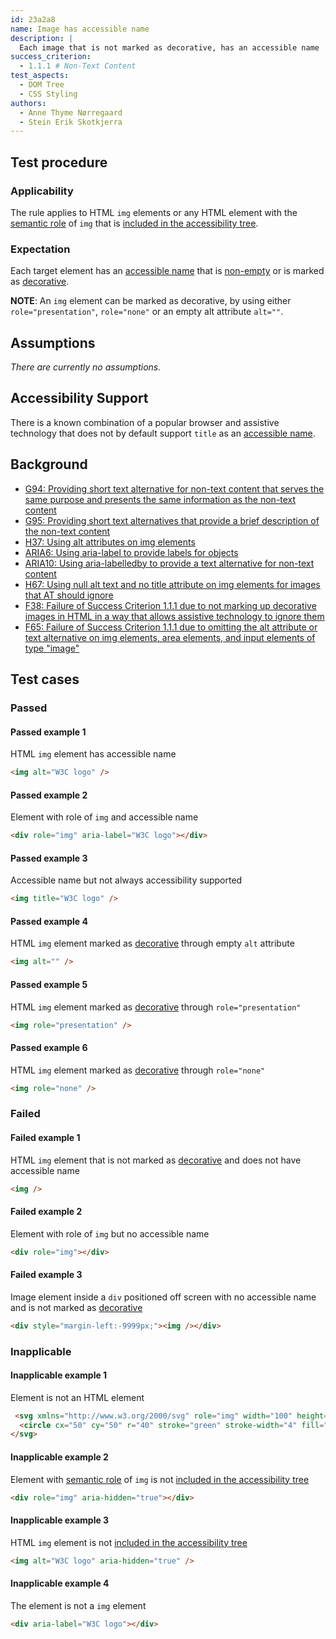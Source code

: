 ```yaml
---
id: 23a2a8
name: Image has accessible name
description: |
  Each image that is not marked as decorative, has an accessible name
success_criterion:
  - 1.1.1 # Non-Text Content
test_aspects:
  - DOM Tree
  - CSS Styling
authors:
  - Anne Thyme Nørregaard
  - Stein Erik Skotkjerra
---
```


## Test procedure

### Applicability

The rule applies to HTML `img` elements or any HTML element with the [semantic role](#semantic-role) of `img` that is [included in the accessibility tree](#included-in-the-accessibility-tree).

### Expectation

Each target element has an [accessible name](#accessible-name) that is [non-empty](#non-empty) or is marked as [decorative](#decorative).

**NOTE**: An `img` element can be marked as decorative, by using either `role="presentation"`, `role="none"` or an empty alt attribute `alt=""`.

## Assumptions

_There are currently no assumptions._

## Accessibility Support

There is a known combination of a popular browser and assistive technology that does not by default support `title` as an [accessible name](#accessible-name).

## Background

- [G94: Providing short text alternative for non-text content that serves the same purpose and presents the same information as the non-text content](https://www.w3.org/TR/2016/NOTE-WCAG20-TECHS-20161007/G94)
- [G95: Providing short text alternatives that provide a brief description of the non-text content](https://www.w3.org/TR/2016/NOTE-WCAG20-TECHS-20161007/G95)
- [H37: Using alt attributes on img elements](https://www.w3.org/TR/2016/NOTE-WCAG20-TECHS-20161007/H37)
- [ARIA6: Using aria-label to provide labels for objects](https://www.w3.org/TR/2016/NOTE-WCAG20-TECHS-20161007/ARIA6)
- [ARIA10: Using aria-labelledby to provide a text alternative for non-text content](https://www.w3.org/TR/2016/NOTE-WCAG20-TECHS-20161007/ARIA10)
- [H67: Using null alt text and no title attribute on img elements for images that AT should ignore](https://www.w3.org/TR/2016/NOTE-WCAG20-TECHS-20161007/H67)
- [F38: Failure of Success Criterion 1.1.1 due to not marking up decorative images in HTML in a way that allows assistive technology to ignore them](https://www.w3.org/TR/2016/NOTE-WCAG20-TECHS-20161007/F38)
- [F65: Failure of Success Criterion 1.1.1 due to omitting the alt attribute or text alternative on img elements, area elements, and input elements of type "image"](https://www.w3.org/TR/2016/NOTE-WCAG20-TECHS-20161007/F65)

## Test cases

### Passed

#### Passed example 1

HTML `img` element has accessible name

```html
<img alt="W3C logo" />
```

#### Passed example 2

Element with role of `img` and accessible name

```html
<div role="img" aria-label="W3C logo"></div>
```

#### Passed example 3

Accessible name but not always accessibility supported

```html
<img title="W3C logo" />
```

#### Passed example 4

HTML `img` element marked as [decorative](#decorative) through empty `alt` attribute

```html
<img alt="" />
```

#### Passed example 5

HTML `img` element marked as [decorative](#decorative) through `role="presentation"`

```html
<img role="presentation" />
```

#### Passed example 6

HTML `img` element marked as [decorative](#decorative) through `role="none"`

```html
<img role="none" />
```

### Failed

#### Failed example 1

HTML `img` element that is not marked as [decorative](#decorative) and does not have accessible name

```html
<img />
```

#### Failed example 2

Element with role of `img` but no accessible name

```html
<div role="img"></div>
```

#### Failed example 3

Image element inside a `div` positioned off screen with no accessible name and is not marked as [decorative](#decorative)

```html
<div style="margin-left:-9999px;"><img /></div>
```

### Inapplicable

#### Inapplicable example 1

Element is not an HTML element

```html
 <svg xmlns="http://www.w3.org/2000/svg" role="img" width="100" height="100">
  <circle cx="50" cy="50" r="40" stroke="green" stroke-width="4" fill="yellow" />
</svg>
```

#### Inapplicable example 2

Element with [semantic role](#semantic-role) of `img` is not [included in the accessibility tree](#included-in-the-accessibility-tree)

```html
<div role="img" aria-hidden="true"></div>
```

#### Inapplicable example 3

HTML `img` element is not [included in the accessibility tree](#included-in-the-accessibility-tree)

```html
<img alt="W3C logo" aria-hidden="true" />
```

#### Inapplicable example 4

The element is not a `img` element

```html
<div aria-label="W3C logo"></div>
```
